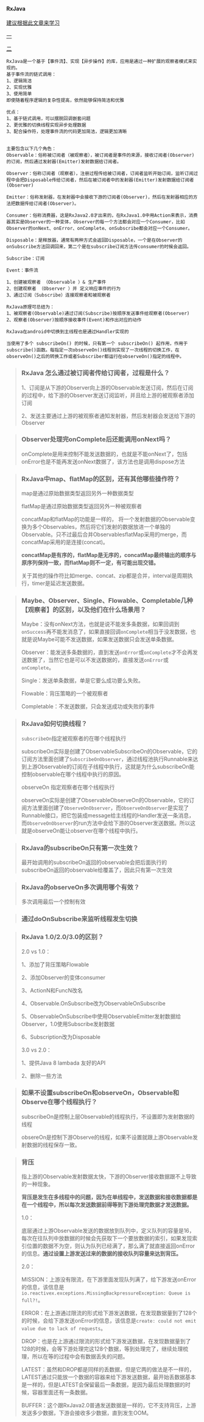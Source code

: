 #### RxJava

[建议根据此文章来学习](https://blog.csdn.net/carson_ho/category_7227390.html?spm=1001.2014.3001.5482)

[一](https://juejin.cn/post/6900870262062120967)

[二](https://www.jianshu.com/p/77cbb4a02c77)

```
RxJava是一个基于【事件流】、实现【异步操作】的库，应用是通过一种扩展的观察者模式来实现的。
基于事件流的链式调用：
1、逻辑简洁
2、实现优雅
3、使用简单
即使随着程序逻辑的复杂性提高，依然能够保持简洁和优雅

优点：
1、基于链式调用，可以摆脱回调嵌套问题
2、更优雅的切换线程实现异步处理数据
3、配合操作符，处理事件流的代码更加简洁，逻辑更加清晰


主要包含以下几个角色：
Observable：俗称被订阅者（被观察者），被订阅者是事件的来源，接收订阅者(Observer)的订阅，然后通过发射器(Emitter)发射数据给订阅者。

Observer：俗称订阅者（观察者），注册过程传给被订阅者，订阅者监听开始订阅，监听订阅过程中会把Disposable传给订阅者，然后在被订阅者中的发射器(Emitter)发射数据给订阅者(Observer)

Emitter：俗称发射器，在发射器中会接收下游的订阅者(Observer)，然后在发射器相应的方法把数据传给订阅者(Observer)。

Consumer：俗称消费器，这是RxJava2.0才出来的，在RxJava1.0中用Action来表示，消费器其实是Observer的一种变体，Observer的每一个方法都会对应一个Consumer，比如Observer的onNext、onError、onComplete、onSubscribe都会对应一个Consumer。

Disposable：是释放器，通常有两种方式会返回Disposable，一个是在Observer的onSubscribe方法回调回来，第二个是在subscribe订阅方法传consumer的时候会返回。

Subscribe：订阅

Event：事件流

1、创建被观察者 （Observable ）& 生产事件
2、创建观察者 （Observer ）并 定义响应事件的行为
3、通过订阅（Subscribe）连接观察者和被观察者

RxJava原理可总结为：
1、被观察者(Observable)通过订阅(Subscribe)按顺序发送事件给观察者(Observer)
2、观察者(Observer)按顺序接收事件(Event)和作出对应的动作

RxJava在android中切换到主线程也是通过Handler实现的

当使用了多个 subscribeOn() 的时候，只有第一个 subscribeOn() 起作用，作用于 subscribe()函数。每指定一次observeOn()线程则实现了一次线程的切换工作，在observeOn()之后的转换工作或者Subscriber都运行在observeOn()指定的线程中。
```

>### RxJava 怎么通过被订阅者传给订阅者，过程是什么？
>
>1、订阅是从下游的Observer向上游的Observable发送订阅，然后在订阅的过程中，给下游的Observer发送订阅监听，并且给上游的被观察者添加订阅
>
>2、发送主要通过上游的被观察者通知发射器，然后发射器会发送给下游的Observer

> ### Observer处理完onComplete后还能调用onNext吗？
>
> onComplete是用来控制不能发送数据的，也就是不能onNext了，包括onError也是不能再发送onNext数据了，该方法也是调用dispose方法

> ### RxJava中map、flatMap的区别，还有其他哪些操作符？
>
> map是通过原始数据类型返回另外一种数据类型
>
> flatMap是通过原始数据类型返回另外一种被观察者
>
> concatMap和flatMap的功能是一样的， 将一个发射数据的Observable变换为多个Observables，然后将它们发射的数据放进一个单独的Observable。只不过最后合并ObservablesflatMap采用的merge，而concatMap采用的是连接(concat)。
>
> **concatMap是有序的，flatMap是无序的，concatMap最终输出的顺序与原序列保持一致，而flatMap则不一定，有可能出现交错。**
>
> 关于其他的操作符比如merge、concat、zip都是合并，interval是周期执行，timer是延迟发送数据。

> ### Maybe、Observer、Single、Flowable、Completable几种【观察者】的区别，以及他们在什么场景用？
>
> Maybe：没有onNext方法，也就是说不能发多条数据，如果回调到`onSuccess`再不能发消息了，如果直接回调`onComplete`相当于没发数据，也就是说Maybe可能不发送数据，如果发送数据只会发送单条数据。
>
> Observer：能发送多条数据的，直到发送`onError`或`onComplete`才不会再发送数据了，当然它也是可以不发送数据的，直接发送`onError`或`onComplete`。
>
> Single：发送单条数据，单是它要么成功要么失败。
>
> Flowable：背压策略的一个被观察者
>
> Completable：不发送数据，只会发送成功或失败的事件

> ### RxJava如何切换线程？
>
> `subscribeOn`指定被观察者的在哪个线程执行
>
> subscribeOn实际是创建了ObservableSubscribeOn的Observable，它的订阅方法里面创建了`SubscribeOnObserver`，通过线程池执行Runnable来达到上游Observable的订阅在子线程中执行，这就是为什么subscribeOn能控制observable在哪个线程中执行的原因。
>
> observeOn 指定观察者在哪个线程执行
>
> observeOn实际是创建了ObservableObserveOn的Observable，它的订阅方法里面创建了`ObserveOnObserver`，而`ObserveOnObserver`是实现了Runnable接口，把它包装成message给主线程的Handler发送一条消息，而`ObserveOnObserver`的run方法中会给下游的Observer发送数据。所以这就是observeOn能让observer在哪个线程中执行。

>### RxJava的subscribeOn只有第一次生效？
>
>最开始调用的subscribeOn返回的observable会把后面执行的subscribeOn返回的observable给覆盖了，因此只有第一次生效

> ### RxJava的observeOn多次调用哪个有效？
>
> 多次调用最后一个控制有效

> ### 通过doOnSubscribe来监听线程发生切换

> ### RxJava 1.0/2.0/3.0的区别？
>
> 2.0 vs 1.0：
>
> 1、添加了背压策略Flowable
>
> 2、添加Observer的变体consumer
>
> 3、ActionN和FuncN改名
>
> 4、Observable.OnSubscribe改为ObservableOnSubscribe
>
> 5、ObservableOnSubscribe中使用ObservableEmitter发射数据给Observer，1.0使用Subscribe发射数据
>
> 6、Subscription改为Disposable
>
> 3.0 vs 2.0：
>
> 1、提供Java 8 lambada 友好的API
>
> 2、删除一些方法

> ### 如果不设置subscribeOn和observeOn，Observable和Observe在哪个线程执行？
>
> subscribeOn是控制上层Observable的线程执行，不设置即为发射数据的线程
>
> obsereOn是控制下游Observe的线程，如果不设置就跟上游Observable发射数据的线程保存一致。

> ### 背压
>
> 指上游的Observable发射数据太快，下游的Observer接收数据跟不上导致的一种现象。
>
> **背压是发生在多线程中的问题，因为在单线程中，发送数据和接收数据都是在一个线程中，所以每次发送数据前得等到下游处理完数据才发送数据。**
>
> 1.0：
>
> 底层通过上游Observable发送的数据放到队列中，定义队列的容量是16，每次在往队列中放数据的时候会先获取下一个要放数据的索引，如果发现索引位置的数据不为空，则认为队列已经满了，那么满了就直接返回onError的信息。**通过设置上游发送过来的数据的接收队列容量来达到背压。**
>
> 2.0：
>
> MISSION：上游没有限流，在下游里面发现队列满了，给下游发送onError的信息，该信息是`io.reactivex.exceptions.MissingBackpressureException: Queue is full?!`。
>
> ERROR：在上游通过限流的形式给下游发送数据，在发现数据量到了128个的时候，会给下游发送onError的信息，该信息是`create: could not emit value due to lack of requests`。
>
> DROP：也是在上游通过限流的形式给下游发送数据，在发现数据量到了128的时候，会等下游处理完这128个数据，等到处理完了，继续处理梳理，所以在等的过程中会有数据丢失的问题。
>
> LATEST：虽然和DROP都是同样的丢数据，但是它两的做法是不一样的，LATEST通过只能放一个数据的容器来给下游发送数据，最开始丢数据基本是一样的，但是LATEST会保留最后一条数据，是因为最后处理数据的时候，容器里面还有一条数据。
>
> BUFFER：这个跟RxJava2.0普通发送数据是一样的，它不支持背压，上游发送多少数据，下游会接收多少数据，直到发生OOM。

